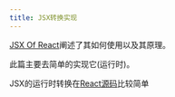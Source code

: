 ```yaml
---
title: JSX转换实现
---
```


[JSX Of React](/react/concept/jsx)阐述了其如何使用以及其原理。

此篇主要去简单的实现它(运行时)。

JSX的运行时转换在[React源码](https://github.com/facebook/react/blob/493f72b0a7111b601c16b8ad8bc2649d82c184a0/packages/react/src/jsx/ReactJSXElement.js#L210)比较简单